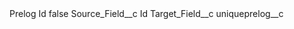 <?xml version="1.0" encoding="UTF-8"?>
<CustomMetadata xmlns="http://soap.sforce.com/2006/04/metadata" xmlns:xsi="http://www.w3.org/2001/XMLSchema-instance" xmlns:xsd="http://www.w3.org/2001/XMLSchema">
    <label>Prelog Id</label>
    <protected>false</protected>
    <values>
        <field>Source_Field__c</field>
        <value xsi:type="xsd:string">Id</value>
    </values>
    <values>
        <field>Target_Field__c</field>
        <value xsi:type="xsd:string">uniqueprelog__c</value>
    </values>
</CustomMetadata>
